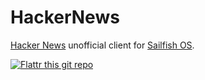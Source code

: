 # HackerNews

[Hacker News](https://news.ycombinator.com/) unofficial client for [Sailfish OS](https://sailfishos.org).

[![Flattr this git repo](http://api.flattr.com/button/flattr-badge-large.png)](https://flattr.com/submit/auto?user_id=andreascarpino&url=https://gitlab.com/ilpianista/harbour-HackerNews&title=harbour-HackerNews&language=&tags=jolla&category=software)
